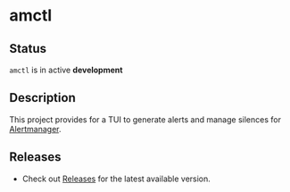 # amctl

## Status

`amctl` is in active **development**

## Description

This project provides for a TUI  to generate alerts and manage silences for [Alertmanager](https://prometheus.io/docs/alerting/latest/alertmanager/).

## Releases

- Check out [Releases](https://github.com/geekxflood/alertmanager-cli/releases) for the latest available version.
